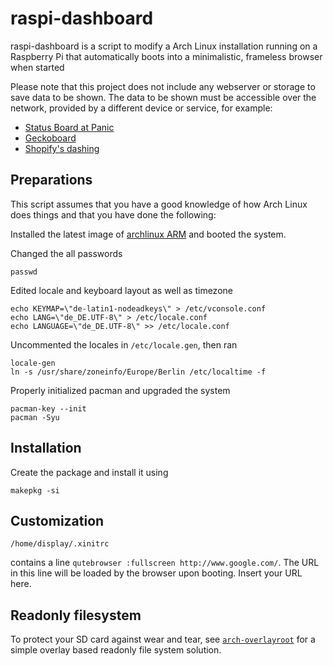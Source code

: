 raspi-dashboard
===============

raspi-dashboard is a script to modify a Arch Linux installation running on a Raspberry Pi that automatically boots into a minimalistic, frameless browser when started

Please note that this project does not include any webserver or storage to save data to be shown. The data to be shown must be accessible over the network, provided by a different device or service, for example:

 - [Status Board at Panic](http://www.panic.com/blog/the-panic-status-board/)
 - [Geckoboard](http://www.geckoboard.com/)
 - [Shopify's dashing](http://shopify.github.io/dashing/)

Preparations
------------

This script assumes that you have a good knowledge of how Arch Linux does things and that you have done the following:

Installed the latest image of [archlinux ARM](http://archlinuxarm.org/) and booted the system.

Changed the all passwords

    passwd

Edited locale and keyboard layout as well as timezone

    echo KEYMAP=\"de-latin1-nodeadkeys\" > /etc/vconsole.conf
    echo LANG=\"de_DE.UTF-8\" > /etc/locale.conf
    echo LANGUAGE=\"de_DE.UTF-8\" >> /etc/locale.conf

Uncommented the locales in `/etc/locale.gen`, then ran

    locale-gen
    ln -s /usr/share/zoneinfo/Europe/Berlin /etc/localtime -f

Properly initialized pacman and upgraded the system

    pacman-key --init
    pacman -Syu

Installation
------------

Create the package and install it using

    makepkg -si

Customization
-------------

    /home/display/.xinitrc

contains a line `qutebrowser :fullscreen http://www.google.com/`. The URL in this line will be loaded by the browser upon booting. Insert your URL here.

Readonly filesystem
-------------------

To protect your SD card against wear and tear, see [`arch-overlayroot`](https://github.com/nils-werner/arch-overlayroot) for a simple overlay based readonly file system solution.

